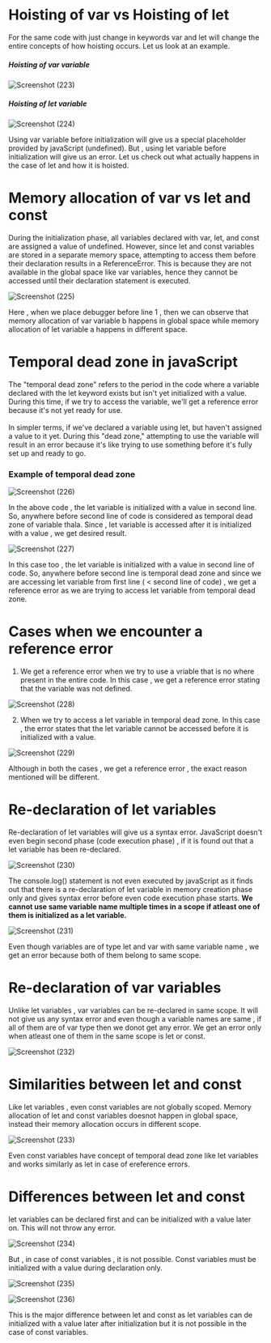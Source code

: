 # Hoisting of var vs Hoisting of let

For the same code with just change in keywords var and let will change the entire concepts of how hoisting occurs. Let us look at an example.

##### Hoisting of var variable

![Screenshot (223)](https://github.com/VVSD-Charan/Striver-A-Z-sheet-and-learning/assets/105978561/0b44d264-98c7-4582-ad2c-0fdb78810aab)

##### Hoisting of let variable

![Screenshot (224)](https://github.com/VVSD-Charan/Striver-A-Z-sheet-and-learning/assets/105978561/4eadbb48-03a2-469f-a74e-6370659a6bca)

Using var variable before initialization will give us a special placeholder provided by javaScript (undefined). But , using let variable before initialization will give us an error. Let us check out what actually happens in the case of let and how it is hoisted.

# Memory allocation of var vs let and const

During the initialization phase, all variables declared with var, let, and const are assigned a value of undefined. However, since let and const variables are stored in a separate memory space, attempting to access them before their declaration results in a ReferenceError. This is because they are not available in the global space like var variables, hence they cannot be accessed until their declaration statement is executed.

![Screenshot (225)](https://github.com/VVSD-Charan/Striver-A-Z-sheet-and-learning/assets/105978561/5e326a39-b864-4ee9-b2a8-e9c37037ad0e)

Here , when we place debugger before line 1 , then we can observe that memory allocation of var variable b happens in global space while memory allocation of let variable a happens in different space.

# Temporal dead zone in javaScript

The "temporal dead zone" refers to the period in the code where a variable declared with the let keyword exists but isn't yet initialized with a value. During this time, if we try to access the variable, we'll get a reference error because it's not yet ready for use.<br><br>
In simpler terms, if we've declared a variable using let, but haven't assigned a value to it yet. During this "dead zone," attempting to use the variable will result in an error because it's like trying to use something before it's fully set up and ready to go.

### Example of temporal dead zone

![Screenshot (226)](https://github.com/VVSD-Charan/Striver-A-Z-sheet-and-learning/assets/105978561/3371a87c-0be3-4b00-9bca-a09d1ea97bb2)

In the above code , the let variable is initialized with a value in second line. So, anywhere before second line of code is considered as temporal dead zone of variable thala. Since , let variable is accessed after it is initialized with a value , we get desired result.

![Screenshot (227)](https://github.com/VVSD-Charan/Striver-A-Z-sheet-and-learning/assets/105978561/10fdf0a9-79d0-49ed-9b61-8b76d053f7e7)

In this case too , the let variable is initialized with a value in second line of code. So, anywhere before second line is temporal dead zone and since we are accessing let variable from first line ( < second line of code) , we get a reference error as we are trying to access let variable from temporal dead zone.

# Cases when we encounter a reference error

1) We get a reference error when we try to use a vriable that is no where present in the entire code. In this case , we get a reference error stating that the variable was not defined.

![Screenshot (228)](https://github.com/VVSD-Charan/Striver-A-Z-sheet-and-learning/assets/105978561/92943a56-5c89-4507-8fe7-c87560a8a387)

2) When we try to access a let variable in temporal dead zone. In this case , the error states that the let variable cannot be accessed before it is initialized with a value.

![Screenshot (229)](https://github.com/VVSD-Charan/Striver-A-Z-sheet-and-learning/assets/105978561/380f57d2-762f-4cd9-a173-18742eedfad9)

Although in both the cases , we get a reference error , the exact reason mentioned will be different. 

# Re-declaration of let variables

Re-declaration of let variables will give us a syntax error. JavaScript doesn't even begin second phase (code execution phase) , if it is found out that a let variable has been re-declared.

![Screenshot (230)](https://github.com/VVSD-Charan/Striver-A-Z-sheet-and-learning/assets/105978561/d258d469-f81e-4655-a2ec-a2e1f6cf7f47)

The console.log() statement is not even executed by javaScript as it finds out that there is a re-declaration of let variable in memory creation phase only and gives syntax error before even code execution phase starts. <strong>We cannot use same variable name multiple times in a scope if atleast one of them is initialized as a let variable.</strong>

![Screenshot (231)](https://github.com/VVSD-Charan/Striver-A-Z-sheet-and-learning/assets/105978561/e76288e4-c6cb-4332-bf95-e083000b0ff5)

Even though variables are of type let and var with same variable name , we get an error because both of them belong to same scope.

# Re-declaration of var variables

Unlike let variables , var variables can be re-declared in same scope. It will not give us any syntax error and even though a variable names are same , if all of them are of var type then we donot get any error. We get an error only when atleast one of them in the same scope is let or const.

![Screenshot (232)](https://github.com/VVSD-Charan/Striver-A-Z-sheet-and-learning/assets/105978561/9966418e-b92a-4101-9249-34fded9e76b0)

# Similarities between let and const

Like let variables , even const variables are not globally scoped. Memory allocation of let and const variables doesnot happen in global space, instead their memory allocation occurs in different scope.

![Screenshot (233)](https://github.com/VVSD-Charan/Striver-A-Z-sheet-and-learning/assets/105978561/f08ce7fa-5115-4879-b8c9-bbb38478ef0c)

Even const variables have concept of temporal dead zone like let variables and works similarly as let in case of ereference errors.

# Differences between let and const

let variables can be declared first and can be initialized with a value later on. This will not throw any error.

![Screenshot (234)](https://github.com/VVSD-Charan/Striver-A-Z-sheet-and-learning/assets/105978561/18b0fa66-9884-438c-8260-63b5ba441e7d)

But , in case of const variables , it is not possible. Const variables must be initialized with a value during declaration only.

![Screenshot (235)](https://github.com/VVSD-Charan/Striver-A-Z-sheet-and-learning/assets/105978561/de77e02d-e640-4b28-8598-39a81e5eafd8)

![Screenshot (236)](https://github.com/VVSD-Charan/Striver-A-Z-sheet-and-learning/assets/105978561/fb74b69d-607c-4a99-b121-b5aa61276403)

This is the major difference between let and const as let variables can de initialized with a value later after initialization but it is not possible in the case of const variables.
